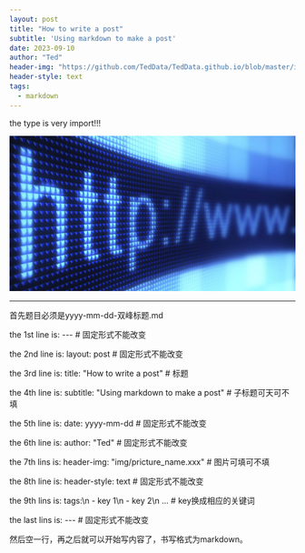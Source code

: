 ```yaml
---
layout: post
title: "How to write a post"
subtitle: 'Using markdown to make a post'
date: 2023-09-10
author: "Ted"
header-img: "https://github.com/TedData/TedData.github.io/blob/master/img/post-bg-web.jpg"
header-style: text
tags:
  - markdown
---
```


the type is very import!!!

![](https://github.com/TedData/TedData.github.io/blob/master/img/post-bg-web.jpg)

---

首先题目必须是yyyy-mm-dd-双峰标题.md

the 1st line is: --- # 固定形式不能改变

the 2nd line is: layout: post # 固定形式不能改变

the 3rd line is: title: "How to write a post" # 标题

the 4th line is: subtitle: "Using markdown to make a post" # 子标题可天可不填

the 5th line is: date: yyyy-mm-dd # 固定形式不能改变

the 6th line is: author: "Ted" # 固定形式不能改变

the 7th lins is: header-img: "img/pricture_name.xxx" # 图片可填可不填

the 8th line is: header-style: text # 固定形式不能改变

the 9th lins is: tags:\n  - key 1\n  - key 2\n  ... # key换成相应的关键词

the last lins is: --- # 固定形式不能改变

然后空一行，再之后就可以开始写内容了，书写格式为markdown。
